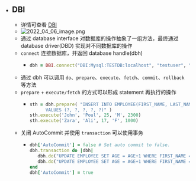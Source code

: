 - ## DBI
	- 详情可查看 [DBI](https://www.tutorialspoint.com/ruby/ruby_database_access.htm)
	- ![2022_04_06_image.png](https://cdn.logseq.com/%2F126a536d-fd3d-4922-b4f1-32dba26d446e1dfed33a-a377-4834-a206-492a3bad6b202022_04_06_image.png?Expires=4802802264&Signature=HXKMIRqxcZLyLIhG56Hr~EVmYbwXxqBP6W4AFY2vo7mC~Bqk81OfyuQID7yIbgoouOgNRLh7cIoMJ2XvDFx8vkzFPil5LD65m96Cw3y4nZN0C9-vTlV4N8q-RKl7xskkuYXgQ2eyJ0WpV0FIenanGaD11rq1HijcRWdg3rN4anEi5UjSC6pVev-DCa9d3yf-sk5vt6T5-I9niMvk13kHunl70WHRnjDfG1BrYyvMP2qKfunErpmxqCmJ4QpO3EhfiKgJVEvW5OgxOLsxt1ruAf5l8cnovq3gFNee2JpsvamYF9rcjQ9-D6O7tQSxt~X8QXmF6XDrVnn4YPlGJId5FA__&Key-Pair-Id=APKAJE5CCD6X7MP6PTEA)
	- 通过 database interface 对数据库的操作抽象了一组方法，最终通过 database driver(DBD) 实现对不同数据库的操作
	- `connect` 连接数据库，并返回 database handle(dbh)
		- ```ruby
		  dbh = DBI.connect("DBI:Mysql:TESTDB:localhost", "testuser", "test123")
		  ```
	- 通过 dbh 可以调用 `do`、`prepare`、`execute`、`fetch`、`commit`、`rollback` 等方法
	- `prepare` + `execute/fetch` 的方式可以形成 statement 再执行的操作
		- ```ruby
		  sth = dbh.prepare( "INSERT INTO EMPLOYEE(FIRST_NAME, LAST_NAME, AGE, SEX, INCOME)
		        VALUES (?, ?, ?, ?, ?)" )
		  sth.execute('John', 'Poul', 25, 'M', 2300)
		  sth.execute('Zara', 'Ali', 17, 'F', 1000)
		  ```
	- 关闭 AutoCommit 并使用 `transaction` 可以使用事务
		- ```ruby
		  dbh['AutoCommit'] = false # Set auto commit to false.
		  dbh.transaction do |dbh|
		     dbh.do("UPDATE EMPLOYEE SET AGE = AGE+1 WHERE FIRST_NAME = 'John'")
		     dbh.do("UPDATE EMPLOYEE SET AGE = AGE+1 WHERE FIRST_NAME = 'Zara'")
		  end
		  dbh['AutoCommit'] = true
		  ```